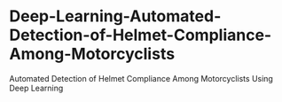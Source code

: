 # Deep-Learning-Automated-Detection-of-Helmet-Compliance-Among-Motorcyclists
Automated Detection of Helmet Compliance Among Motorcyclists Using Deep Learning
